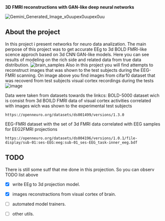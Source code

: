 __3D FMRI reconstructions with GAN-like deep neural networks__

![Gemini_Generated_Image_x0uupex0uupex0uu](https://github.com/user-attachments/assets/4ae9bcf1-e144-4b40-a2ca-134f8404a864)

## About the project
In this project i present networks for neuro data analization. The main perpose of this project was to get accurate EEg to 3d BOLD FMRI-like scence approch based on 3d CNN GAN-like models. Here you can see results of modeling on the rich side and related data from true data distribution.
![brain_samples](https://github.com/user-attachments/assets/3534d805-4533-48b8-9de7-7cb8387772db)
Also in this project you will find attempts to reconstruct images that was shown to the test subjects during the EEG-FMRI scanning. On image above you find images from cifar10 dataset that was recoverd from test subjects visual cortex recordings during the tests
![image](https://github.com/user-attachments/assets/67f0a919-81c3-41b9-9f46-bd6000ba5a26)



Data were taken from datasets towards the linkcs: 
BOLD-5000 dataset wich is consist from 3d BOILD FMRI data of visual cortex activities correlated with images wich was shown to the experimental test subjects
```
https://openneuro.org/datasets/ds001499/versions/1.3.0
```
EEG-FMRI dataset with the set of 3d FMRI data correlated with EEG samples for EEG2FMRI projections
```
https://openneuro.org/datasets/ds004196/versions/1.0.1/file-display/sub-01:ses-EEG:eeg:sub-01_ses-EEG_task-inner_eeg.bdf
```

## TODO
There is still some sutf that me done in this projection. So you can observ TODO list above
- [x] write EEg to 3d projection model.
- [x] images reconstractions from visual cortex of brain.
- [ ] automated model trainers.
- [ ] other utils.


